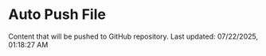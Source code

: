 # Auto Push File

Content that will be pushed to GitHub repository.
Last updated: 07/22/2025, 01:18:27 AM
